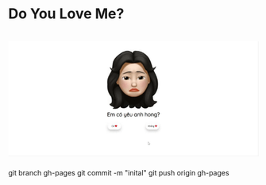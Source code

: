 Do You Love Me?
===

![Image](screenshot.gif)
====

git branch gh-pages
git commit -m "inital"
git push origin gh-pages
